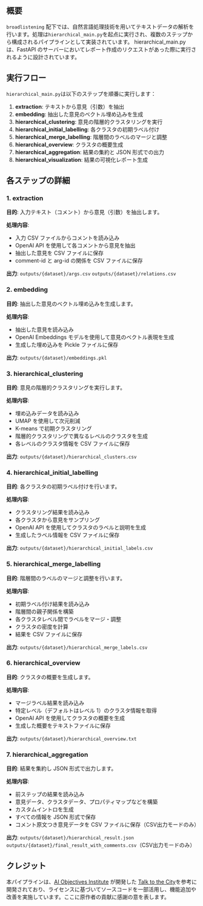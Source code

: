 ## 概要

`broadlistening` 配下では、自然言語処理技術を用いてテキストデータの解析を行います。処理は`hierarchical_main.py`を起点に実行され、複数のステップから構成されるパイプラインとして実装されています。
hierarchical_main.py は、FastAPI のサーバーにおいてレポート作成のリクエストがあった際に実行されるように設計されています。

## 実行フロー

`hierarchical_main.py`は以下のステップを順番に実行します：

1. **extraction**: テキストから意見（引数）を抽出
2. **embedding**: 抽出した意見のベクトル埋め込みを生成
3. **hierarchical_clustering**: 意見の階層的クラスタリングを実行
4. **hierarchical_initial_labelling**: 各クラスタの初期ラベル付け
5. **hierarchical_merge_labelling**: 階層間のラベルのマージと調整
6. **hierarchical_overview**: クラスタの概要生成
7. **hierarchical_aggregation**: 結果の集約と JSON 形式での出力
8. **hierarchical_visualization**: 結果の可視化レポート生成

## 各ステップの詳細

### 1. extraction

**目的**: 入力テキスト（コメント）から意見（引数）を抽出します。

**処理内容**:

- 入力 CSV ファイルからコメントを読み込み
- OpenAI API を使用して各コメントから意見を抽出
- 抽出した意見を CSV ファイルに保存
- comment-id と arg-id の関係を CSV ファイルに保存

**出力**: `outputs/{dataset}/args.csv` `outputs/{dataset}/relations.csv`

### 2. embedding

**目的**: 抽出した意見のベクトル埋め込みを生成します。

**処理内容**:

- 抽出した意見を読み込み
- OpenAI Embeddings モデルを使用して意見のベクトル表現を生成
- 生成した埋め込みを Pickle ファイルに保存

**出力**: `outputs/{dataset}/embeddings.pkl`

### 3. hierarchical_clustering

**目的**: 意見の階層的クラスタリングを実行します。

**処理内容**:

- 埋め込みデータを読み込み
- UMAP を使用して次元削減
- K-means で初期クラスタリング
- 階層的クラスタリングで異なるレベルのクラスタを生成
- 各レベルのクラスタ情報を CSV ファイルに保存

**出力**: `outputs/{dataset}/hierarchical_clusters.csv`

### 4. hierarchical_initial_labelling

**目的**: 各クラスタの初期ラベル付けを行います。

**処理内容**:

- クラスタリング結果を読み込み
- 各クラスタから意見をサンプリング
- OpenAI API を使用してクラスタのラベルと説明を生成
- 生成したラベル情報を CSV ファイルに保存

**出力**: `outputs/{dataset}/hierarchical_initial_labels.csv`

### 5. hierarchical_merge_labelling

**目的**: 階層間のラベルのマージと調整を行います。

**処理内容**:

- 初期ラベル付け結果を読み込み
- 階層間の親子関係を構築
- 各クラスタレベル間でラベルをマージ・調整
- クラスタの密度を計算
- 結果を CSV ファイルに保存

**出力**: `outputs/{dataset}/hierarchical_merge_labels.csv`

### 6. hierarchical_overview

**目的**: クラスタの概要を生成します。

**処理内容**:

- マージラベル結果を読み込み
- 特定レベル（デフォルトはレベル 1）のクラスタ情報を取得
- OpenAI API を使用してクラスタの概要を生成
- 生成した概要をテキストファイルに保存

**出力**: `outputs/{dataset}/hierarchical_overview.txt`

### 7. hierarchical_aggregation

**目的**: 結果を集約し JSON 形式で出力します。

**処理内容**:

- 前ステップの結果を読み込み
- 意見データ、クラスタデータ、プロパティマップなどを構築
- カスタムイントロを生成
- すべての情報を JSON 形式で保存
- コメント原文つき意見データを CSV ファイルに保存（CSV出力モードのみ）

**出力**: `outputs/{dataset}/hierarchical_result.json`
`outputs/{dataset}/final_result_with_comments.csv`（CSV出力モードのみ）

## クレジット

本パイプラインは、[AI Objectives Institute](https://www.aiobjectivesinstitute.org/) が開発した [Talk to the City](https://github.com/AIObjectives/talk-to-the-city-reports)を参考に開発されており、ライセンスに基づいてソースコードを一部活用し、機能追加や改善を実施しています。ここに原作者の貢献に感謝の意を表します。
